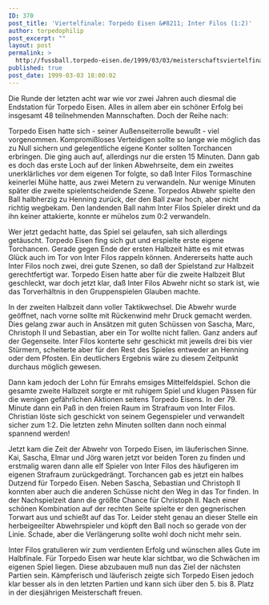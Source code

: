 ```yaml
---
ID: 370
post_title: 'Viertelfinale: Torpedo Eisen &#8211; Inter Filos (1:2)'
author: torpedophilip
post_excerpt: ""
layout: post
permalink: >
  http://fussball.torpedo-eisen.de/1999/03/03/meisterschaftsviertelfinale-torpedo-eisen-inter-filos-12/
published: true
post_date: 1999-03-03 18:00:02
---
```

Die Runde der letzten acht war wie vor zwei Jahren auch diesmal die Endstation für Torpedo Eisen. Alles in allem aber ein schöner Erfolg bei insgesamt 48 teilnehmenden Mannschaften. Doch der Reihe nach:

Torpedo Eisen hatte sich - seiner Außenseiterrolle bewußt - viel vorgenommen. Kompromißloses Verteidigen sollte so lange wie möglich das zu Null sichern und gelegentliche eigene Konter sollten Torchancen erbringen. Die ging auch auf, allerdings nur die ersten 15 Minuten. Dann gab es doch das erste Loch auf der linken Abwehrseite, dem ein zweites unerklärliches vor dem eigenen Tor folgte, so daß Inter Filos Tormaschine keinerlei Mühe hatte, aus zwei Metern zu verwandeln. Nur wenige Minuten später die zweite spielentscheidende Szene. Torpedos Abwehr spielte den Ball halbherzig zu Henning zurück, der den Ball zwar hoch, aber nicht richtig wegbekam. Den landenden Ball nahm Inter Filos Spieler direkt und da ihn keiner attakierte, konnte er mühelos zum 0:2 verwandeln.

Wer jetzt gedacht hatte, das Spiel sei gelaufen, sah sich allerdings getäuscht. Torpedo Eisen fing sich gut und erspielte erste eigene Torchancen. Gerade gegen Ende der ersten Halbzeit hätte es mit etwas Glück auch im Tor von Inter Filos rappeln können. Andererseits hatte auch Inter Filos noch zwei, drei gute Szenen, so daß der Spielstand zur Halbzeit gerechtfertigt war. Torpedo Eisen hatte aber für die zweite Halbzeit Blut geschleckt, war doch jetzt klar, daß Inter Filos Abwehr nicht so stark ist, wie das Torverhältnis in den Gruppenspielen Glauben machte.

In der zweiten Halbzeit dann voller Taktikwechsel. Die Abwehr wurde geöffnet, nach vorne sollte mit Rückenwind mehr Druck gemacht werden. Dies gelang zwar auch in Ansätzen mit guten Schüssen von Sascha, Marc, Christoph II und Sebastian, aber ein Tor wollte nicht fallen. Ganz anders auf der Gegenseite. Inter Filos konterte sehr geschickt mit jeweils drei bis vier Stürmern, scheiterte aber für den Rest des Spieles entweder an Henning oder dem Pfosten. Ein deutlichers Ergebnis wäre zu diesem Zeitpunkt durchaus möglich gewesen.

Dann kam jedoch der Lohn für Emrahs emsiges Mittelfeldspiel. Schon die gesamte zweite Halbzeit sorgte er mit ruhigem Spiel und klugen Pässen für die wenigen gefährlichen Aktionen seitens Torpedo Eisens. In der 79. Minute dann ein Paß in den freien Raum im Strafraum von Inter Filos. Christian löste sich geschickt von seinem Gegenspieler und verwandelt sicher zum 1:2. Die letzten zehn Minuten sollten dann noch einmal spannend werden!

Jetzt kam die Zeit der Abwehr von Torpedo Eisen, im läuferischen Sinne. Kai, Sascha, Elmar und Jörg waren jetzt vor beiden Toren zu finden und erstmalig waren dann alle elf Spieler von Inter Filos des häufigeren im eigenen Strafraum zurückgedrängt. Torchancen gab es jetzt ein halbes Dutzend für Torpedo Eisen. Neben Sascha, Sebastian und Christoph II konnten aber auch die anderen Schüsse nicht den Weg in das Tor finden. In der Nachspielzeit dann die größte Chance für Christoph II. Nach einer schönen Kombination auf der rechten Seite spielte er den gegnerischen Torwart aus und schießt auf das Tor. Leider steht genau an dieser Stelle ein herbeigeeilter Abwehrspieler und köpft den Ball noch so gerade von der Linie. Schade, aber die Verlängerung sollte wohl doch nicht mehr sein.

Inter Filos gratulieren wir zum verdienten Erfolg und wünschen alles Gute im Halbfinale. Für Torpedo Eisen war heute klar sichtbar, wo die Schwächen im eigenen Spiel liegen. Diese abzubauen muß nun das Ziel der nächsten Partien sein. Kämpferisch und läuferisch zeigte sich Torpedo Eisen jedoch klar besser als in den letzten Partien und kann sich über den 5. bis 8. Platz in der diesjährigen Meisterschaft freuen.